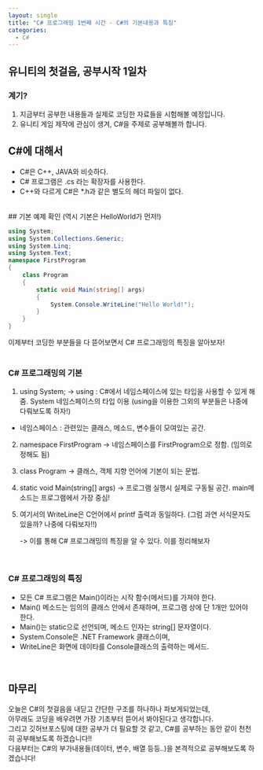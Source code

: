 ```yaml
---
layout: single
title: "C# 프로그래밍 1번째 시간 - C#의 기본내용과 특징"
categories:
  - C# 
---
```


## 유니티의 첫걸음, 공부시작 1일차

### 계기?
1. 지금부터 공부한 내용들과 실제로 코딩한 자료들을 시험해볼 예정입니다.
2. 유니티 게임 제작에 관심이 생겨, C#을 주제로 공부해볼까 합니다.


## C#에 대해서
* C#은 C++, JAVA와 비슷하다. 
* C# 프로그램은 .cs 라는 확장자를 사용한다.
* C++와 다르게 C#은 *.h과 같은 별도의 헤더 파일이 없다.
<br>
## 기본 예제 확인 (역시 기본은 HelloWorld가 먼저!)

```c#
using System;
using System.Collections.Generic;
using System.Linq;
using System.Text;
namespace FirstProgram
{
    class Program
    {
        static void Main(string[] args)
        {
            System.Console.WriteLine("Hello World!");
        }
    }
}
```

이제부터 코딩한 부분들을 다 뜯어보면서 C# 프로그래밍의 특징을 알아보자!     
<br>
### C# 프로그래밍의 기본
1. using System; -> using : C#에서 네임스페이스에 있는 타입을 사용할 수 있게 해줌. System 네임스페이스의 타입 이용
(using을 이용한 그외의 부분들은 나중에 다뤄보도록 하자!)
 - 네임스페이스 : 관련있는 클래스, 메소드, 변수들이 모여있는 공간.

2. namespace FirstProgram -> 네임스페이스를 FirstProgram으로 정함. (임의로 정해도 됨)

3. class Program -> 클래스, 객체 지향 언어에 기본이 되는 문법.

4. static void Main(string[] args) -> 프로그램 실행시 실제로 구동될 공간. main메소드는 프로그램에서 가장 중심!

5. 여기서의 WriteLine은 C언어에서 printf 출력과 동일하다. (그럼 과연 서식문자도 있을까? 나중에 다뤄보자!!)

   -> 이를 통해 C# 프로그래밍의 특징을 알 수 있다. 이를 정리해보자          
<br>


### C# 프로그래밍의 특징
* 모든 C# 프로그램은 Main()이라는 시작 함수(메서드)를 가져야 한다. 
* Main() 메소드는 임의의 클래스 안에서 존재하며, 프로그램 상에 단 1개만 있어야 한다.
* Main()는 static으로 선언되며, 메소드 인자는 string[] 문자열이다.
* System.Console은 .NET Framework 클래스이며, 
* WriteLine은 화면에 데이타를 Console클래스의 출력하는 메서드.

<br>

## 마무리
오늘은 C#의 첫걸음을 내딛고 간단한 구조를 하나하나 파보게되었는데, <br>
아무래도 코딩을 배우려면 가장 기초부터 뜯어서 봐야된다고 생각합니다.   
그리고 깃허브포스팅에 대한 공부가 더 필요할 것 같고, C#를 공부하는 동안 같이 천천히 공부해보도록 하겠습니다!!    
다음부터는 C#의 부가내용들(데이터, 변수, 배열 등등..)을 본격적으로 공부해보도록 하겠습니다!
